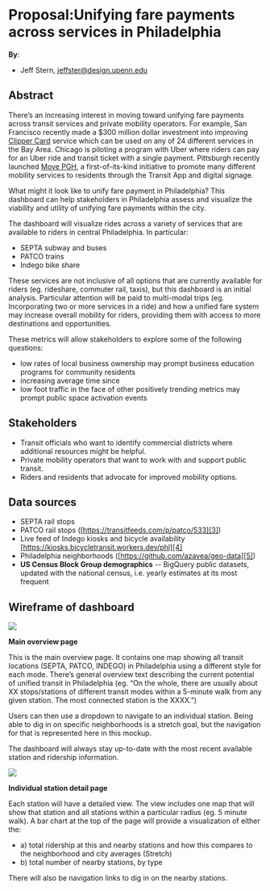 
# Proposal:Unifying fare payments across services in Philadelphia

**By**:
* Jeff Stern, jeffster@design.upenn.edu

## Abstract

There’s an increasing interest in moving toward unifying fare payments across transit services and private mobility operators. For example, San Francisco recently made a $300 million dollar investment into improving [Clipper Card][1] service which can be used on any of 24 different services in the Bay Area. Chicago is piloting a program with Uber where riders can pay for an Uber ride and transit ticket with a single payment. Pittsburgh recently launched [Move PGH][2], a first-of-its-kind initiative to promote many different mobility services to residents through the Transit App and digital signage.

What might it look like to unify fare payment in Philadelphia? This dashboard can help stakeholders in Philadelphia assess and visualize the viability and utility of unifying fare payments within the city.  

The dashboard will visualize rides across a variety of services that are available to riders in central Philadelphia. In particular:
- SEPTA subway and buses
- PATCO trains
- Indego bike share

These services are not inclusive of all options that are currently available for riders (eg. rideshare, commuter rail, taxis), but this dashboard is an initial analysis. Particular attention will be paid to multi-modal trips (eg. Incorporating two or more services in a ride) and how a unified fare system may increase overall mobility for riders, providing them with access to more destinations and opportunities.  

These metrics will allow stakeholders to explore some of the following questions:
- low rates of local business ownership may prompt business education programs for community residents
- increasing average time since
- low foot traffic in the face of other positively trending metrics may prompt public space activation events

## Stakeholders

* Transit officials who want to identify commercial districts where additional resources might be helpful.
* Private mobility operators that want to work with and support public transit.
* Riders and residents that advocate for improved mobility options.

## Data sources

* SEPTA rail stops
* PATCO rail stops ([https://transitfeeds.com/p/patco/533][3])
* Live feed of Indego kiosks and bicycle availability [https://kiosks.bicycletransit.workers.dev/phl][4]
* Philadelphia neighborhoods ([https://github.com/azavea/geo-data][5])
* **US Census Block Group demographics** -- BigQuery public datasets, updated with the national census, i.e. yearly estimates at its most frequent

## Wireframe of dashboard

![][image-1]

**Main overview page**

This is the main overview page. It contains one map showing all transit locations (SEPTA, PATCO, INDEGO) in Philadelphia using a different style for each mode. There’s general overview text describing the current potential of unified transit in Philadelphia (eg. “On the whole, there are usually about XX stops/stations of different transit modes within a 5-minute walk from any given station. The most connected station is the XXXX.”)

Users can then use a dropdown to navigate to an individual station. Being able to dig in on specific neighborhoods is a stretch goal, but the navigation for that is represented here in this mockup.

The dashboard will always stay up-to-date with the most recent available station and ridership information.

![][image-2]

**Individual station detail page**

Each station will have a detailed view. The view includes one map that will show that station and all stations within a particular radius (eg. 5 minute walk). A bar chart at the top of the page will provide a visualization of either the:  

- a) total ridership at this and nearby stations and how this compares to the neighborhood and city averages (Stretch)
- b) total number of nearby stations, by type

There will also be navigation links to dig in on the nearby stations.

[1]:	https://www.clippercard.com/ClipperWeb/where-to-use.html
[2]:	https://move-pgh.com/what-is-move-pgh
[3]:	https://transitfeeds.com/p/patco/533
[4]:	https://kiosks.bicycletransit.workers.dev/phl
[5]:	https://github.com/azavea/geo-data

[image-1]:	/images/overview.jpg
[image-2]:	/images/individual-station.jpg